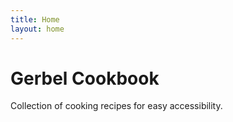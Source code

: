 ```yaml
---
title: Home
layout: home
---
```


# Gerbel Cookbook

Collection of cooking recipes for easy accessibility.